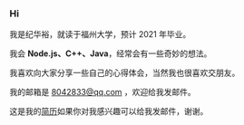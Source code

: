 ### Hi 

我是纪华裕，就读于福州大学，预计 2021 年毕业。

我会 **Node.js、C++、Java**，经常会有一些奇妙的想法。

我喜欢向大家分享一些自己的心得体会，当然我也很喜欢交朋友。

我的邮箱是 8042833@qq.com ，欢迎给我发邮件。

这是我的[简历](https://github.com/jihuayu/jihuayu/blob/master/resume.pdf)如果你对我感兴趣可以给我发邮件，谢谢。
